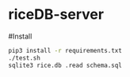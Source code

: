 riceDB-server
==================

#Install
```bash
pip3 install -r requirements.txt
./test.sh 
sqlite3 rice.db .read schema.sql
```
